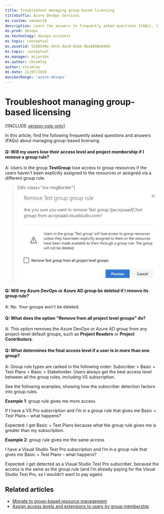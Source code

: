 ```yaml
---
title: Troubleshoot managing group-based licensing
titleSuffix: Azure DevOps Services
ms.custom: seodec18
description: Learn the answers to frequently asked questions (FAQs), like how to remove a group, remove a group rule, and how user access level and project membership is affected.
ms.prod: devops
ms.technology: devops-accounts
ms.topic: conceptual
ms.assetid: 5288549e-30cb-4ac0-81dd-8ba4890e8448
ms.topic: conceptual
ms.manager: mijacobs
ms.author: chcomley
author: chcomley
ms.date: 11/07/2019
monikerRange: 'azure-devops'
---
```


# Troubleshoot managing group-based licensing

[!INCLUDE [version-vsts-only](../../includes/version-vsts-only.md)]

In this article, find the following frequently asked questions and answers (FAQs) about managing group-based licensing.

#### Q: Will my users lose their access level and project membership if I remove a group rule?

A: Users in the group **TestGroup** lose access to group resources if the users haven't been explicitly assigned to the resources or assigned via a different group rule.

> [!div class="mx-imgBorder"]
> ![remove-test-group-group-rule-managing_group-based-licensing](media/faq/remove-test-group-rule.png)

#### Q: Will my Azure DevOps or Azure AD group be deleted if I remove its group rule?

A: No. Your groups won't be deleted.

#### Q: What does the option "Remove <group> from all project level groups" do?

A: This option removes the Azure DevOps or Azure AD group from any project-level default groups, such as **Project Readers** or **Project Contributors**.

#### Q: What determines the final access level if a user is in more than one group?

A: Group rule types are ranked in the following order: Subscriber > Basic + Test Plans > Basic > Stakeholder.
Users always get the best access level between all the group rules, including VS subscription.

See the following examples, showing how the subscriber detection factors into group rules.

**Example 1**: group rule gives me more access

If I have a VS Pro subscription and I’m in a group rule that gives me Basic + Test Plans – what happens?

Expected: I get Basic + Test Plans because what the group rule gives me is greater than my subscription.

**Example 2**: group rule gives me the same access

I have a Visual Studio Test Pro subscription and I’m in a group rule that gives me Basic + Test Plans – what happens?

Expected: I get detected as a Visual Studio Test Pro subscriber, because the access is the same as the group rule (and I’m already paying for the Visual Studio Test Pro, so I wouldn’t want to pay again).

## Related articles

- [Migrate to group-based resource management](migrate-to-group-based-resource-management-in-vsts.md)
- [Assign access levels and extensions to users by group membership](assign-access-levels-and-extensions-by-group-membership.md)